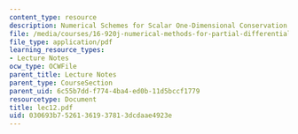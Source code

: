```yaml
---
content_type: resource
description: Numerical Schemes for Scalar One-Dimensional Conservation Laws
file: /media/courses/16-920j-numerical-methods-for-partial-differential-equations-sma-5212-spring-2003/030693b75261361937813dcdaae4923e_lec12.pdf
file_type: application/pdf
learning_resource_types:
- Lecture Notes
ocw_type: OCWFile
parent_title: Lecture Notes
parent_type: CourseSection
parent_uid: 6c55b7dd-f774-4ba4-ed0b-11d5bccf1779
resourcetype: Document
title: lec12.pdf
uid: 030693b7-5261-3619-3781-3dcdaae4923e
---
```

